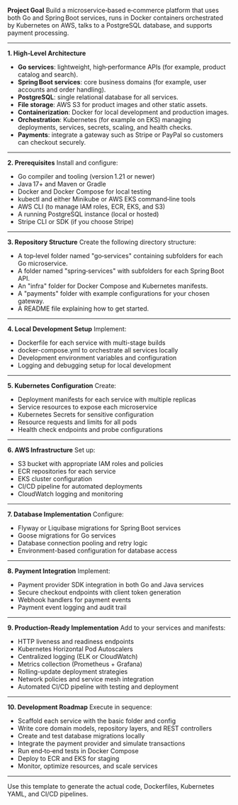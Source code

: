 **Project Goal**
Build a microservice‑based e‑commerce platform that uses both Go and Spring Boot services, runs in Docker containers orchestrated by Kubernetes on AWS, talks to a PostgreSQL database, and supports payment processing.

---

**1. High‑Level Architecture**

* **Go services**: lightweight, high‑performance APIs (for example, product catalog and search).
* **Spring Boot services**: core business domains (for example, user accounts and order handling).
* **PostgreSQL**: single relational database for all services.
* **File storage**: AWS S3 for product images and other static assets.
* **Containerization**: Docker for local development and production images.
* **Orchestration**: Kubernetes (for example on EKS) managing deployments, services, secrets, scaling, and health checks.
* **Payments**: integrate a gateway such as Stripe or PayPal so customers can checkout securely.

---

**2. Prerequisites**
Install and configure:

* Go compiler and tooling (version 1.21 or newer)
* Java 17+ and Maven or Gradle
* Docker and Docker Compose for local testing
* kubectl and either Minikube or AWS EKS command‑line tools
* AWS CLI (to manage IAM roles, ECR, EKS, and S3)
* A running PostgreSQL instance (local or hosted)
* Stripe CLI or SDK (if you choose Stripe)

---

**3. Repository Structure**
Create the following directory structure:

* A top‑level folder named "go‑services" containing subfolders for each Go microservice.
* A folder named "spring‑services" with subfolders for each Spring Boot API.
* An "infra" folder for Docker Compose and Kubernetes manifests.
* A "payments" folder with example configurations for your chosen gateway.
* A README file explaining how to get started.

---

**4. Local Development Setup**
Implement:

* Dockerfile for each service with multi-stage builds
* docker-compose.yml to orchestrate all services locally
* Development environment variables and configuration
* Logging and debugging setup for local development

---

**5. Kubernetes Configuration**
Create:

* Deployment manifests for each service with multiple replicas
* Service resources to expose each microservice
* Kubernetes Secrets for sensitive configuration
* Resource requests and limits for all pods
* Health check endpoints and probe configurations

---

**6. AWS Infrastructure**
Set up:

* S3 bucket with appropriate IAM roles and policies
* ECR repositories for each service
* EKS cluster configuration
* CI/CD pipeline for automated deployments
* CloudWatch logging and monitoring

---

**7. Database Implementation**
Configure:

* Flyway or Liquibase migrations for Spring Boot services
* Goose migrations for Go services
* Database connection pooling and retry logic
* Environment-based configuration for database access

---

**8. Payment Integration**
Implement:

* Payment provider SDK integration in both Go and Java services
* Secure checkout endpoints with client token generation
* Webhook handlers for payment events
* Payment event logging and audit trail

---

**9. Production‑Ready Implementation**
Add to your services and manifests:

* HTTP liveness and readiness endpoints
* Kubernetes Horizontal Pod Autoscalers
* Centralized logging (ELK or CloudWatch)
* Metrics collection (Prometheus + Grafana)
* Rolling-update deployment strategies
* Network policies and service mesh integration
* Automated CI/CD pipeline with testing and deployment

---

**10. Development Roadmap**
Execute in sequence:

* Scaffold each service with the basic folder and config
* Write core domain models, repository layers, and REST controllers
* Create and test database migrations locally
* Integrate the payment provider and simulate transactions
* Run end‑to‑end tests in Docker Compose
* Deploy to ECR and EKS for staging
* Monitor, optimize resources, and scale services

---

Use this template to generate the actual code, Dockerfiles, Kubernetes YAML, and CI/CD pipelines. 